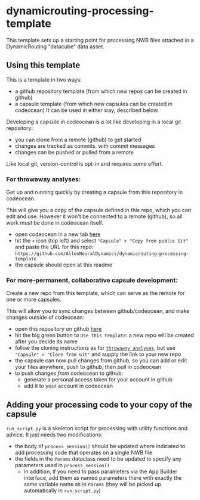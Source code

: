 # dynamicrouting-processing-template

This template sets up a starting point for processing NWB files attached in a DynamicRouting "datacube" data asset.

## Using this template
This is a template in two ways:
- a github repository template (from which new repos can be created in github)
- a capsule template (from which new capsules can be created in codeocean)
It can be used in either way, described below.

Developing a capsule in codeocean is a lot like developing in a local git repository: 
- you can clone from a remote (github) to get started
- changes are tracked as commits, with commit messages
- changes can be pushed or pulled from a remote

Like local git, version-control is opt-in and requires some effort.

### For throwaway analyses:
Get up and running quickly by creating a capsule from this repository in codeocean.

This will give you a copy of the capsule defined in this repo, which you can edit and use. However it won't be connected to a remote (github), so all work must be done in codeocean itself.
- open codeocean in a new tab [here](https://codeocean.allenneuraldynamics.org/)
- hit the `+` icon (top left) and select `"Capsule" > "Copy from public Git"` and paste the URL for this repo: `https://github.com/AllenNeuralDynamics/dynamicrouting-processing-template`
- the capsule should open at this readme

### For more-permanent, collaborative capsule development:
Create a new repo from this template, which can serve as the remote for one or more capsules. 

This will allow you to sync changes between github/codeocean, and make changes outside of codeocean:
- open this repository on github [here](https://github.com/AllenNeuralDynamics/dynamicrouting-processing-template)
- hit the big green button to `Use this template`: a new repo will be created after you decide its name
- follow the cloning instructions as for [`throwaway analyses`](#for-throwaway-analyses), but use `"Capsule" > "Clone from Git"` and supply the link to your new repo
- the capsule can now pull changes from github, so you can add or edit your files anywhere, push to github, then pull in codeocean
- to push changes *from* codeocean to github:
    - generate a personal access token for your account in github
    - add it to your account in codeocean

## Adding your processing code to your copy of the capsule
`run_script.py` is a skeleton script for processing with utility functions and advice. It just needs two modifications:
- the body of `process_session()` should be updated where indicated to add processing code that operates on a single NWB file
- the fields in the `Params` dataclass need to be updated to specify any parameters used in `process_session()`
  - in addition, if you need to pass parameters via the App Builder interface, add them as named parameters there with exactly the same variable name as in `Params` (they will be picked up automatically in `run_script.py`)
